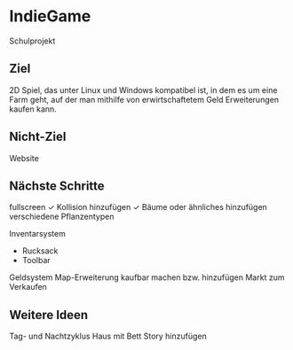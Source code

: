 # IndieGame
Schulprojekt


## Ziel
2D Spiel, das unter Linux und Windows kompatibel ist, in dem es um eine Farm geht, auf der man mithilfe von erwirtschaftetem Geld Erweiterungen kaufen kann.

## Nicht-Ziel
Website

## Nächste Schritte
fullscreen ✓
Kollision hinzufügen ✓
Bäume oder ähnliches hinzufügen 
verschiedene Pflanzentypen

Inventarsystem 
- Rucksack
- Toolbar

Geldsystem
Map-Erweiterung kaufbar machen bzw. hinzufügen
Markt zum Verkaufen

## Weitere Ideen
Tag- und Nachtzyklus
Haus mit Bett
Story hinzufügen
